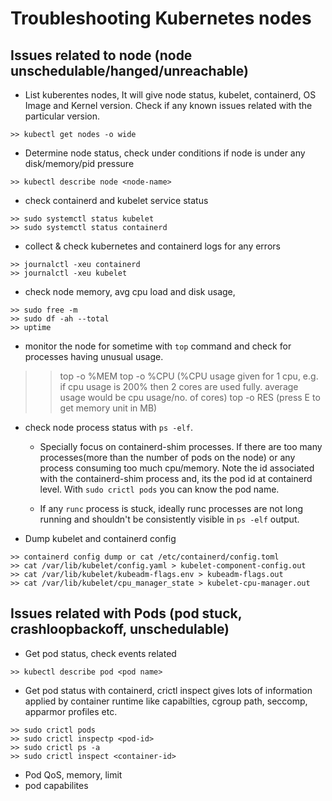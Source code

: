# Troubleshooting Kubernetes nodes

## Issues related to node (node unschedulable/hanged/unreachable)

- List kuberentes nodes, It will give node status, kubelet, containerd, OS Image and Kernel version. Check if any known issues related with the particular version.
```
>> kubectl get nodes -o wide
```

- Determine node status, check under conditions if node is under any disk/memory/pid pressure
```
>> kubectl describe node <node-name>
```

- check containerd and kubelet service status
```
>> sudo systemctl status kubelet
>> sudo systemctl status containerd 
```

- collect & check kubernetes and containerd logs for any errors
```
>> journalctl -xeu containerd
>> journalctl -xeu kubelet
```

- check node memory, avg cpu load and disk usage, 
```
>> sudo free -m
>> sudo df -ah --total
>> uptime

```

- monitor the node for sometime with `top` command and check for processes having unusual usage.
>> top -o %MEM
>> top -o %CPU (%CPU usage given for 1 cpu, e.g. if cpu usage is 200% then 2 cores are used fully. average usage would be cpu usage/no. of cores)
>> top -o RES (press E to get memory unit in MB)

- check node process status with `ps -elf`. 
    - Specially focus on containerd-shim processes. If there are too many processes(more than the number of pods on the node) or any process consuming too much cpu/memory. Note the id associated with the containerd-shim process and, its the pod id at containerd level. With `sudo crictl pods` you can know the pod name.

    - If any `runc` process is stuck, ideally runc processes are not long running and shouldn't be consistently visible in `ps -elf` output.

- Dump kubelet and containerd config
```
>> containerd config dump or cat /etc/containerd/config.toml
>> cat /var/lib/kubelet/config.yaml > kubelet-component-config.out
>> cat /var/lib/kubelet/kubeadm-flags.env > kubeadm-flags.out
>> cat /var/lib/kubelet/cpu_manager_state > kubelet-cpu-manager.out
```
## Issues related with Pods (pod stuck, crashloopbackoff, unschedulable)


- Get pod status, check events related 
```
>> kubectl describe pod <pod name>
```
- Get pod status with containerd, crictl inspect gives lots of information applied by container runtime like capabilties, cgroup path, seccomp, apparmor profiles etc.
```
>> sudo crictl pods
>> sudo crictl inspectp <pod-id>
>> sudo crictl ps -a 
>> sudo crictl inspect <container-id>
```

- Pod QoS, memory, limit
- pod capabilites
